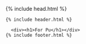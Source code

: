 <!DOCTYPE html>
<html lang="en">
  {% include head.html %}
  <body class="d-none">
    
    {% include header.html %}
    
      <div><h1>For Pu</h1></div>
    {% include footer.html %}
      
  </body>
</html>
